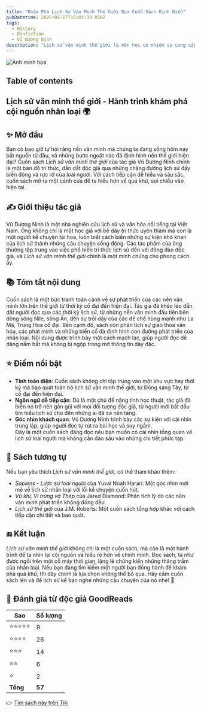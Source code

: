 ```yaml
---
title: "Khám Phá Lịch Sử Văn Minh Thế Giới Qua Cuốn Sách Kinh Điển"
pubDatetime: 2025-05-17T15:01:33.816Z
tags:
  - History
  - Nonfiction
  - Vũ Dương Ninh
description: "Lịch sử văn minh thế giới là môn học có nhiệm vụ cung cấp những kiến thức cơ bản về quá trình ra..."
---
```


![Ảnh minh họa](https://images-na.ssl-images-amazon.com/images/S/compressed.photo.goodreads.com/books/1446434902i/27410913.jpg) 

 ## Table of contents 

 ## Lịch sử văn minh thế giới - Hành trình khám phá cội nguồn nhân loại 🌍

## ✨ Mở đầu  
Bạn có bao giờ tự hỏi rằng nền văn minh mà chúng ta đang sống hôm nay bắt nguồn từ đâu, và những bước ngoặt nào đã định hình nên thế giới hiện đại? Cuốn sách *Lịch sử văn minh thế giới* của tác giả Vũ Dương Ninh chính là một bản đồ tri thức, dẫn dắt độc giả qua những chặng đường lịch sử đầy biến động và rực rỡ của loài người. Với cách tiếp cận dễ hiểu và sâu sắc, cuốn sách mở ra một cánh cửa để ta hiểu hơn về quá khứ, soi chiếu vào hiện tại.

## ✍️ Giới thiệu tác giả  
Vũ Dương Ninh là một nhà nghiên cứu lịch sử và văn hóa nổi tiếng tại Việt Nam. Ông không chỉ là một học giả với bề dày tri thức uyên thâm mà còn là một người kể chuyện tài hoa, luôn biết cách biến những sự kiện khô khan của lịch sử thành những câu chuyện sống động. Các tác phẩm của ông thường tập trung vào việc phổ biến tri thức lịch sử đến với đông đảo độc giả, và *Lịch sử văn minh thế giới* chính là một minh chứng cho phong cách ấy.

## 📚 Tóm tắt nội dung  
Cuốn sách là một bức tranh toàn cảnh về sự phát triển của các nền văn minh lớn trên thế giới từ thời kỳ cổ đại đến hiện đại. Tác giả đã khéo léo dẫn dắt người đọc qua các thời kỳ lịch sử, từ những nền văn minh đầu tiên bên dòng sông Nile, sông Ấn, đến sự trỗi dậy của các đế chế hùng mạnh như La Mã, Trung Hoa cổ đại. Bên cạnh đó, sách còn phân tích sự giao thoa văn hóa, các phát minh và những biến cố đã định hình con đường phát triển của nhân loại. Nội dung được trình bày một cách mạch lạc, giúp người đọc dễ dàng nắm bắt mà không bị ngộp trong mớ thông tin dày đặc.

## ⭐ Điểm nổi bật  
- **Tính toàn diện**: Cuốn sách không chỉ tập trung vào một khu vực hay thời kỳ mà bao quát toàn bộ lịch sử văn minh thế giới, từ Đông sang Tây, từ cổ đại đến hiện đại.  
- **Ngôn ngữ dễ tiếp cận**: Dù là một chủ đề nặng tính học thuật, tác giả đã biến nó trở nên gần gũi với mọi đối tượng độc giả, từ người mới bắt đầu tìm hiểu lịch sử cho đến những ai đã có nền tảng.  
- **Góc nhìn khách quan**: Vũ Dương Ninh trình bày các sự kiện với cái nhìn trung lập, giúp người đọc tự rút ra bài học và suy ngẫm.  
Đây là một cuốn sách đáng đọc nếu bạn muốn có cái nhìn tổng quan về lịch sử loài người mà không cần đào sâu vào những chi tiết phức tạp.

## 📖 Sách tương tự  
Nếu bạn yêu thích *Lịch sử văn minh thế giới*, có thể tham khảo thêm:  
- *Sapiens - Lược sử loài người* của Yuval Noah Harari: Một góc nhìn mới mẻ về lịch sử nhân loại với lối kể chuyện cuốn hút.  
- *Vũ khí, Vi trùng và Thép* của Jared Diamond: Phân tích lý do các nền văn minh phát triển không đồng đều.  
- *Lịch sử thế giới* của J.M. Roberts: Một cuốn sách tổng hợp khác với cách tiếp cận chi tiết và bao quát.

## 🔚 Kết luận  
*Lịch sử văn minh thế giới* không chỉ là một cuốn sách, mà còn là một hành trình để ta nhìn lại cội nguồn và hiểu rõ hơn về chính mình. Đọc sách, ta như được ngồi trên một cỗ máy thời gian, lặng lẽ chứng kiến những thăng trầm của nhân loại. Nếu bạn đang tìm kiếm một người bạn đồng hành để khám phá quá khứ, thì đây chính là lựa chọn không thể bỏ qua. Hãy cầm cuốn sách lên và để lịch sử kể bạn nghe những câu chuyện của nó nhé! 💫


## 💖 Đánh giá từ độc giả GoodReads

| Sao    | Số lượng |
|--------|----------|
| ⭐⭐⭐⭐⭐ | 9 |
| ⭐⭐⭐⭐ | 26 |
| ⭐⭐⭐ | 14 |
| ⭐⭐ | 6 |
| ⭐ | 2 |
| **Tổng** | **57** |


👉 [Tìm sách này trên Tiki](https://tiki.vn/search?q=L%E1%BB%8Bch%20S%E1%BB%AD%20V%C4%83n%20Minh%20Th%E1%BA%BF%20Gi%E1%BB%9Bi)